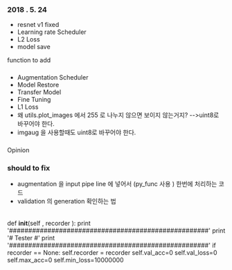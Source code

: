 ### 2018 . 5. 24
+ resnet v1 fixed
+ Learning rate Scheduler
+ L2 Loss
+ model save

function to add
###
+ Augmentation Scheduler
+ Model Restore
+ Transfer Model
+ Fine Tuning
+ L1 Loss
+ 왜 utils.plot_images 에서 255 로 나누지 않으면 보이지 않는거지? -->uint8로 바꾸어야 한다.
+ imgaug 을 사용할때도 uint8로 바꾸어야 한다.


###
Opinion




### should to fix
+ augmentation 을 input pipe line 에 넣어서 (py_func 사용 ) 한번에 처리하는 코드
+ validation 의 generation 확인하는 법



######
def __init__(self , recorder ):
        print '####################################################'
        print '#                   Tester                         #'
        print '####################################################'
        if recorder == None:
            self.recorder = recorder
        self.val_acc=0
        self.val_loss=0
        self.max_acc=0
        self.min_loss=10000000
